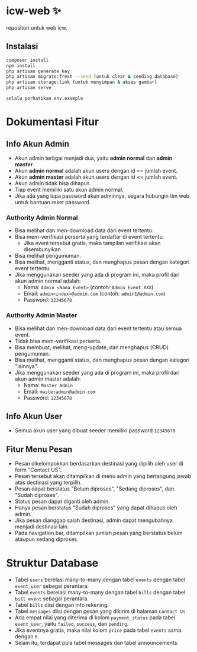 # icw-web ✨

repositori untuk web icw.

## Instalasi
```bash
composer install
npm install
php artisan generate key
php artisan migrate:fresh --seed (untuk clear & seeding database)
php artisan storage:link (untuk menyimpan & akses gambar)
php artisan serve
```

```
selalu perhatikan env.example
```
# Dokumentasi Fitur

## Info Akun Admin
* Akun admin terbgai menjadi dua, yaitu **admin normal** dan **admin master**.
* Akun **admin normal** adalah akun users dengan id <= jumlah event.
* Akun **admin master** adalah akun users dengan id <= jumlah event.
* Akun admin tidak bisa dihapus
* Tiap event memiliki satu akun admin normal.
* Jika ada yang lupa password akun adminnya, segara hubungin tim web untuk bantuan reset password. 
  
### Authority Admin Normal
* Bisa melihat dan men-download data dari event tertentu.
* Bisa mem-verifikasi perserta yang terdaftar di event tertentu.
    * Jika event tersebut gratis, maka tampilan verifikasi akan disembunyikan.
* Bisa melihat pengumuman.
* Bisa melihat, mengganti status, dan menghapus pesan dengan kategori event tertentu.
* Jika menggunakan seeder yang ada di program ini, maka profil dari akun admin normal adalah:
    * Nama: `Admin <Nama Event>` (contoh: `Admin Event XXX`)
    * Email: `admin<index>@admin.com` (contoh: `admin1@admin.com`)
    * Password: `12345678`

### Authority Admin Master
* Bisa melihat dan men-download data dari event tertentu atau semua event.
* Tidak bisa mem-verifikasi perserta.
* Bisa membuat, melihat, meng-update, dan menghapus (CRUD) pengumuman.
* Bisa melihat, mengganti status, dan menghapus pesan dengan kategori "lainnya".
* Jika menggunakan seeder yang ada di program ini, maka profil dari akun admin master adalah:
    * Nama: `Master Admin`
    * Email: `masteradmin@admin.com`
    * Password: `12345678`

## Info Akun User
* Semua akun user yang dibuat seeder memiliki password `12345678`

## Fitur Menu Pesan
* Pesan dikelompokkan berdasarkan destinasi yang dipilih oleh user di form "Contact US".
* Pesan tersebut akan ditampilkan di menu admin yang bertangung jawab atas destinasi yang terpilih.
* Pesan dapat berstatus "Belum diproses", "Sedang diproses", dan "Sudah diproses".
* Status pesan dapat diganti oleh admin.
* Hanya pesan berstatus "Sudah diproses" yang dapat dihapus oleh admin.
* Jika pesan dianggap salah destinasi, admin dapat mengubahnya menjadi destinasi lain.
* Pada navigation bar, ditampilkan jumlah pesan yang berstatus belum ataupun sedang diproses.

# Struktur Database
* Tabel `users` berelasi many-to-many dengan tabel `events`
    dengan tabel `event_user` sebagai perantara.
* Tabel `events` berelasi many-to-many dengan tabel `bills`
    dengan tabel `bill_event` sebagai perantara.
* Tabel `bills` diisi dengan info rekening.
* Tabel `messages` diisi dengan pesan yang dikirim di halaman `Contact Us`
* Ada empat nilai yang diterima di kolom `payment_status` pada tabel `event_user`,
    yaitu `failed`, `success`, dan `pending`.
* Jika eventnya gratis, maka nilai kolom `price` pada tabel `events` sama dengan `0`.  
* Selain itu, terdapat pula tabel messages dan tabel announcements.
